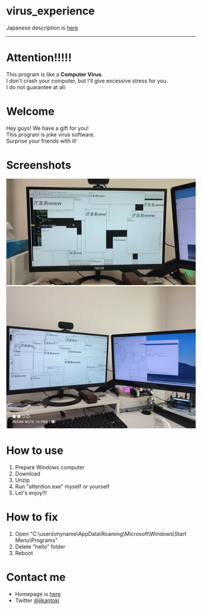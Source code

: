 # virus_experience
Japanese description is [here](https://blog.caramelos.xyz/electro/virus_make/)
___
# Attention!!!!!
This program is like a **Computer Virus**.  
I don't crash your computer, but I'll give excessive stress for you.  
I do not guarantee at all.  

# Welcome
Hey guys! We have a gift for you!  
This program is joke virus software.  
Surprise your friends with it!  

# Screenshots
![](screen1.jpg)  
![](screen2.jpg)

# How to use
1. Prepare Windows computer  
2. Download  
3. Unzip  
4. Run "attention.exe" myself or yourself
5. Let's enjoy!!!

# How to fix
1. Open "C:\users\myname\AppData\Roaming\Microsoft\Windows\Start Menu\Programs"
2. Delete "hello" folder
3. Reboot

# Contact me
* Homepage is [here](https://enoki.xyz)
* Twitter [@jikantoki](https://enoki.xyz/twitter)
